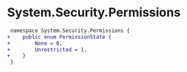 # System.Security.Permissions

``` diff
 namespace System.Security.Permissions {
+    public enum PermissionState {
+        None = 0,
+        Unrestricted = 1,
+    }
 }
```
